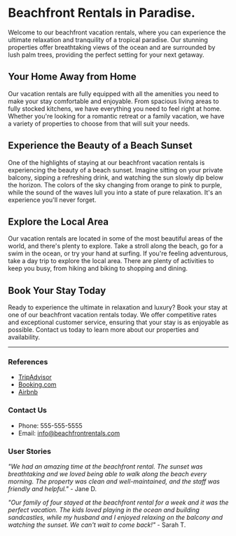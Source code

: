 <!--
Write me content for website with wallpaper which alt text is:

"A calming beach sunset with palm trees for a vacation rental or real estate website"

The name/title of the page should not be 1:1 copy of the alt text but rather a real content of the website which is using this wallpaper.

- Use markdown format 
- Start with the heading
- The content should look like a real website 
- Include real sections like references, contact, user stories, etc. use things relevant to the page purpose.
- Feel free to use structure like headings, bullets, numbering, blockquotes, paragraphs, horizontal lines, etc.
- You can use formatting like bold or _italic_
- You can include UTF-8 emojis
- Links should be only #hash anchors (and you can refer to the document itself)
- Do not include images
-->

<!--font:Montserrat-->

# Beachfront Rentals in Paradise.

Welcome to our beachfront vacation rentals, where you can experience the ultimate relaxation and tranquility of a tropical paradise. Our stunning properties offer breathtaking views of the ocean and are surrounded by lush palm trees, providing the perfect setting for your next getaway.

## Your Home Away from Home

Our vacation rentals are fully equipped with all the amenities you need to make your stay comfortable and enjoyable. From spacious living areas to fully stocked kitchens, we have everything you need to feel right at home. Whether you're looking for a romantic retreat or a family vacation, we have a variety of properties to choose from that will suit your needs.

## Experience the Beauty of a Beach Sunset

One of the highlights of staying at our beachfront vacation rentals is experiencing the beauty of a beach sunset. Imagine sitting on your private balcony, sipping a refreshing drink, and watching the sun slowly dip below the horizon. The colors of the sky changing from orange to pink to purple, while the sound of the waves lull you into a state of pure relaxation. It's an experience you'll never forget.

## Explore the Local Area

Our vacation rentals are located in some of the most beautiful areas of the world, and there's plenty to explore. Take a stroll along the beach, go for a swim in the ocean, or try your hand at surfing. If you're feeling adventurous, take a day trip to explore the local area. There are plenty of activities to keep you busy, from hiking and biking to shopping and dining.

## Book Your Stay Today

Ready to experience the ultimate in relaxation and luxury? Book your stay at one of our beachfront vacation rentals today. We offer competitive rates and exceptional customer service, ensuring that your stay is as enjoyable as possible. Contact us today to learn more about our properties and availability.

---

### References
- [TripAdvisor](#tripadvisor)
- [Booking.com](#booking)
- [Airbnb](#airbnb)

### Contact Us
- Phone: 555-555-5555
- Email: info@beachfrontrentals.com

### User Stories
_"We had an amazing time at the beachfront rental. The sunset was breathtaking and we loved being able to walk along the beach every morning. The property was clean and well-maintained, and the staff was friendly and helpful."_ - Jane D.

_"Our family of four stayed at the beachfront rental for a week and it was the perfect vacation. The kids loved playing in the ocean and building sandcastles, while my husband and I enjoyed relaxing on the balcony and watching the sunset. We can't wait to come back!"_ - Sarah T.
